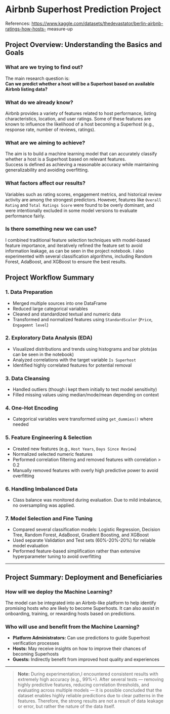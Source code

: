 # Airbnb Superhost Prediction Project
References: https://www.kaggle.com/datasets/thedevastator/berlin-airbnb-ratings-how-hosts-
measure-up

## Project Overview: Understanding the Basics and Goals

### What are we trying to find out?
The main research question is:  
**Can we predict whether a host will be a Superhost based on available Airbnb listing data?**

### What do we already know?
Airbnb provides a variety of features related to host performance, listing characteristics, location, and user ratings. Some of these features are known to influence the likelihood of a host becoming a Superhost (e.g., response rate, number of reviews, ratings).

### What are we aiming to achieve?
The aim is to build a machine learning model that can accurately classify whether a host is a Superhost based on relevant features.  
Success is defined as achieving a reasonable accuracy while maintaining generalizability and avoiding overfitting.

### What factors affect our results?
Variables such as rating scores, engagement metrics, and historical review activity are among the strongest predictors. However, features like `Overall Rating` and `Total Ratings Score` were found to be overly dominant, and were intentionally excluded in some model versions to evaluate performance fairly. 

### Is there something new we can use?
I combined traditional feature selection techniques with model-based feature importance, and iteratively refined the feature set to avoid information leakage, as can be seen in the project notebook. I also experimented with several classification algorithms, including Random Forest, AdaBoost, and XGBoost to ensure the best results.



## Project Workflow Summary

### 1. Data Preparation
- Merged multiple sources into one DataFrame
- Reduced large categorical variables
- Cleaned and standardized textual and numeric data
- Transformed and normalized features using `StandardScaler` (`Price`, `Engagemnt level`)

### 2. Exploratory Data Analysis (EDA)
- Visualized distributions and trends using histograms and bar plots(as can be seen in the notebook)
- Analyzed correlations with the target variable `Is Superhost`
- Identified highly correlated features for potential removal

### 3. Data Cleansing
- Handled outliers (though i kept them initially to test model sensitivity)
- Filled missing values using median/mode/mean depending on context

### 4. One-Hot Encoding
- Categorical variables were transformed using `get_dummies()` where needed

### 5. Feature Engineering & Selection
- Created new features (e.g., `Host Years`, `Days Since Review`)
- Normalized selected numeric features
- Performed correlation filtering and removed features with correlation > 0.2
- Manually removed features with overly high predictive power to avoid overfitting

### 6. Handling Imbalanced Data
- Class balance was monitored during evaluation. Due to mild imbalance, no oversampling was applied.

### 7. Model Selection and Fine Tuning
- Compared several classification models: Logistic Regression, Decision Tree, Random Forest, AdaBoost, Gradient Boosting, and XGBoost
- Used separate Validation and Test sets (60%-20%-20%) for reliable model evaluation
- Performed feature-based simplification rather than extensive hyperparameter tuning to avoid overfitting

---

## Project Summary: Deployment and Beneficiaries

### How will we deploy the Machine Learning?
The model can be integrated into an Airbnb-like platform to help identify promising hosts who are likely to become Superhosts. It can also assist in onboarding, training, or rewarding hosts based on predictions.

### Who will use and benefit from the Machine Learning?
- **Platform Administrators:** Can use predictions to guide Superhost verification processes
- **Hosts:** May receive insights on how to improve their chances of becoming Superhosts
- **Guests:** Indirectly benefit from improved host quality and experiences

---

> **Note:** During experimentation,I encountered consistent results with extremely high accuracy (e.g., 99%+). After several tests — removing highly predictive features, reducing correlation thresholds, and evaluating across multiple models — it is possible concluded that the dataset enables highly reliable predictions due to clear patterns in the features. Therefore, the strong results are not a result of data leakage or error, but rather the nature of the data itself.


